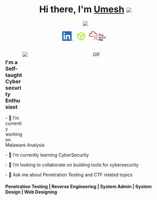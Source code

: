 <div align="center">
   <h1>Hi there, I'm <a href="https://2x02.github.io/">Umesh</a> <img src="https://media.giphy.com/media/hvRJCLFzcasrR4ia7z/giphy.gif" width="25px"> </h1>
   
   
   <img src="https://pronoun.cyou/x/y?subject=He&object=Him&height=20"> 
</div>

<p align='center'>
   <a href="https://www.linkedin.com/in/umesh-bhuyan/"><img height="30" src="LI-In-Bug.png" ></a>&nbsp;&nbsp;
   <a href="https://www.hackthebox.eu/profile/197388"><img height="30" src="https://github.com/2x02/2x02/blob/master/HTB.png"></a>&nbsp;&nbsp;
   <a href="https://tryhackme.com/p/superhuman"><img height="30" src="https://github.com/2x02/2x02/blob/master/THMlogo.png"></a>&nbsp;&nbsp;
</p>
<p align="center">
<br />
<img align="right" height="270px" width="450px" alt="GIF" src="http://studiopixel.in/wp-content/uploads/2017/11/senior-front-end-developer-openings-1.gif" />
<p align="center">
  <h3> I'm a Self-taught Cybersecurity Enthusiast</h3>
</p>
<p>- 🔭 I’m currently working on Malaware Analysis </p>
<p>- 🌱 I’m currently learning CyberSecurity </p>
<p>- 👯 I’m looking to collaborate on building tools for cybersecurity</p>
<p>- 💬 Ask me about Penetration Testing and CTF related topics</p>

<p align="center">
  <h4>Penetration Testing | Reverse Engineering | System Admin | System Design | Web Designing </h4>
   </p>
